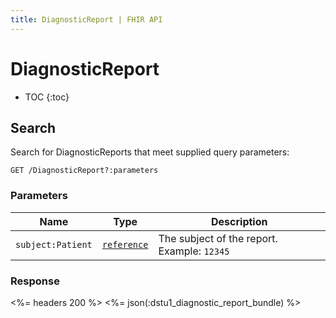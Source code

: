 ```yaml
---
title: DiagnosticReport | FHIR API
---
```


# DiagnosticReport

* TOC
{:toc}

## Search

Search for DiagnosticReports that meet supplied query parameters:

    GET /DiagnosticReport?:parameters

### Parameters

 Name            | Type                                                                           | Description
-----------------|--------------------------------------------------------------------------------|--------------------------------------------
`subject:Patient`|[`reference`](http://www.hl7.org/implement/standards/fhir/search.html#reference)| The subject of the report. Example: `12345`

### Response

<%= headers 200 %>
<%= json(:dstu1_diagnostic_report_bundle) %>